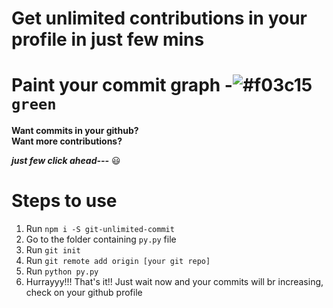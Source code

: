 # Get unlimited contributions in your profile in just few mins

# Paint your commit graph -![#f03c15](https://placehold.it/15/c5f015/000000?text=+) `green`

**Want commits in your github?**
<br />
**Want more contributions?**

**_just few click ahead---_** :smiley:

# Steps to use

1. Run `npm i -S git-unlimited-commit`
2. Go to the folder containing `py.py` file
3. Run `git init`
4. Run `git remote add origin [your git repo]`
5. Run `python py.py`
   <br />
6. Hurrayyy!!! That's it!! Just wait now and your commits will br increasing, check on your github profile
